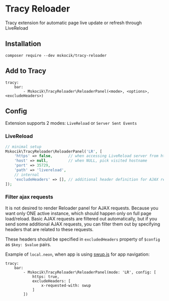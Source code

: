 # Tracy Reloader
Tracy extension for automatic page live update or refresh through LiveReload

## Installation
```
composer require --dev mskocik/tracy-reloader
```

## Add to Tracy

```
tracy:
	bar:
		- Mskocik\TracyReloader\ReloaderPanel(<mode>, <options>, <excludeHeaders>)
```


## Config

Extension supports 2 modes: `LiveReload` or `Server Sent Events`

### LiveReload

```php
// minimal setup
Mskocik\TracyReloader\ReloaderPanel('LR', [
    'https' => false,       // when accessing LiveReload server from https host
    'host' => null,         // when NULL, pick visited hostname 
    'port' => 35729,
    'path' => 'livereload',
    // internal
    'excludeHeaders' => [], // additional header definition for AJAX requests exclusion
]);
```

### Filter ajax requests

It is not desired to render Reloader panel for AJAX requests. Because you want only ONE active instance, which should 
happen only on full page load/reload. Basic AJAX requests are filtered out automatically, but if you send some additional AJAX requests, you can filter them out by specifying headers that are related to these requests.

These headers should be specified in `excludedHeaders` property of `$config` as `$key: $value` pairs.

Example of `local.neon`, when app is using [swup.js](https://swup.js.org/) for app navigation:
```
tracy:
	bar:
		- Mskocik\TracyReloader\ReloaderPanel(mode: 'LR', config: [ 
			https: true,
			excludeHeaders: [
				x-requested-with: swup
			]
		])
```
